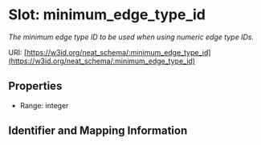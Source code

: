 # Slot: minimum_edge_type_id
_The minimum edge type ID to be used when using numeric edge type IDs._


URI: [https://w3id.org/neat_schema/:minimum_edge_type_id](https://w3id.org/neat_schema/:minimum_edge_type_id)



<!-- no inheritance hierarchy -->


## Properties

 * Range: integer



## Identifier and Mapping Information





